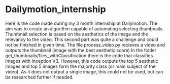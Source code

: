 # Dailymotion_internship
Here is the code made during my 3 month internship at Dailymotion.
The aim was to create an algorithm capable of automating selecting thumbnails.
Thumbnail selection is based on the aesthetics of the image and the relevancy to the video.
This second part was quite a challenge and could not be finished in given time. 
The file process_video.py recieves a video and outputs the thumbnail (image with the best aesthetic score)
In the folder get_thumbnails/files_withClassification there is the code that classifies images with Inception V3.
However, this code outputs the top 5 aesthetic images and top 5 images form the majority class (or main subject of the video). As it does not output a single image, this could not be used, but can be researched further if needed.
